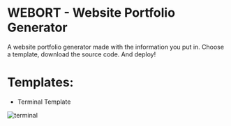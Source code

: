 # WEBORT - Website Portfolio Generator
A website portfolio generator made with the information you put in. Choose a template, download the source code. And deploy!

# Templates:

* Terminal Template

![terminal](https://github.com/user-attachments/assets/a0f8a26c-02d0-41e4-acc7-25a0cc2d566b)

